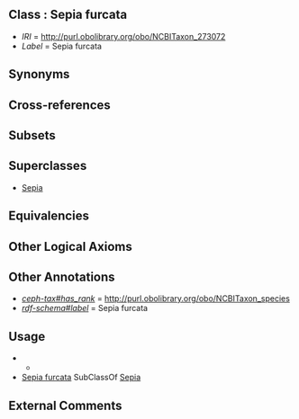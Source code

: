 
## Class : Sepia furcata

 * *IRI* = http://purl.obolibrary.org/obo/NCBITaxon_273072
 * *Label* = Sepia furcata

## Synonyms


## Cross-references


## Subsets


## Superclasses

 * [Sepia](../../NCBITaxon/09/NCBITaxon_6609.md)

## Equivalencies


## Other Logical Axioms


## Other Annotations

 * *[ceph-tax#has_rank](../../ceph-tax#has/nk/ceph-tax#has_rank.md)* = http://purl.obolibrary.org/obo/NCBITaxon_species
 * *[rdf-schema#label](../../el/rdf-schema#label.md)* = Sepia furcata

## Usage

 * -
 * [Sepia furcata](../../NCBITaxon/72/NCBITaxon_273072.md) SubClassOf [Sepia](../../NCBITaxon/09/NCBITaxon_6609.md)

## External Comments

